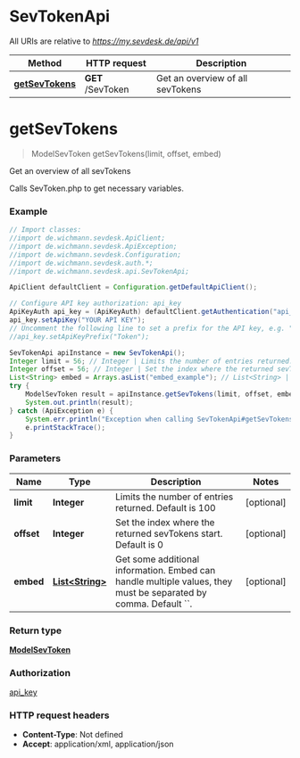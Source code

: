 # SevTokenApi

All URIs are relative to *https://my.sevdesk.de/api/v1*

Method | HTTP request | Description
------------- | ------------- | -------------
[**getSevTokens**](SevTokenApi.md#getSevTokens) | **GET** /SevToken | Get an overview of all sevTokens

<a name="getSevTokens"></a>
# **getSevTokens**
> ModelSevToken getSevTokens(limit, offset, embed)

Get an overview of all sevTokens

Calls SevToken.php to get necessary variables.

### Example
```java
// Import classes:
//import de.wichmann.sevdesk.ApiClient;
//import de.wichmann.sevdesk.ApiException;
//import de.wichmann.sevdesk.Configuration;
//import de.wichmann.sevdesk.auth.*;
//import de.wichmann.sevdesk.api.SevTokenApi;

ApiClient defaultClient = Configuration.getDefaultApiClient();

// Configure API key authorization: api_key
ApiKeyAuth api_key = (ApiKeyAuth) defaultClient.getAuthentication("api_key");
api_key.setApiKey("YOUR API KEY");
// Uncomment the following line to set a prefix for the API key, e.g. "Token" (defaults to null)
//api_key.setApiKeyPrefix("Token");

SevTokenApi apiInstance = new SevTokenApi();
Integer limit = 56; // Integer | Limits the number of entries returned. Default is 100
Integer offset = 56; // Integer | Set the index where the returned sevTokens start. Default is 0
List<String> embed = Arrays.asList("embed_example"); // List<String> | Get some additional information. Embed can handle multiple values, they must be separated by comma. Default ``.
try {
    ModelSevToken result = apiInstance.getSevTokens(limit, offset, embed);
    System.out.println(result);
} catch (ApiException e) {
    System.err.println("Exception when calling SevTokenApi#getSevTokens");
    e.printStackTrace();
}
```

### Parameters

Name | Type | Description  | Notes
------------- | ------------- | ------------- | -------------
 **limit** | **Integer**| Limits the number of entries returned. Default is 100 | [optional]
 **offset** | **Integer**| Set the index where the returned sevTokens start. Default is 0 | [optional]
 **embed** | [**List&lt;String&gt;**](String.md)| Get some additional information. Embed can handle multiple values, they must be separated by comma. Default &#x60;&#x60;. | [optional]

### Return type

[**ModelSevToken**](ModelSevToken.md)

### Authorization

[api_key](../README.md#api_key)

### HTTP request headers

 - **Content-Type**: Not defined
 - **Accept**: application/xml, application/json

